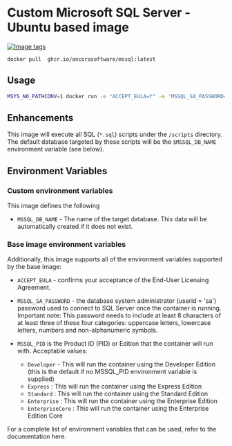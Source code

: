 # Custom Microsoft SQL Server - Ubuntu based image

[![Image tags](https://ghcr-badge.egpl.dev/ancorasoftware/mssql/tags?color=%2344cc11&ignore=&n=3&label=image+tags)](https://shields.io/)

```shell
docker pull  ghcr.io/ancorasoftware/mssql:latest
```
## Usage

```bash
MSYS_NO_PATHCONV=1 docker run -e "ACCEPT_EULA=Y" -e 'MSSQL_SA_PASSWORD=yourStrong(!)Password' -e 'MSSQL_PID=Express' -e "MSSQL_DB_NAME=testing" -v "$PWD/sql:/sql" -p 1433:1433 ghcr.io/AncoraSoftware/mssql:latestancorasoftware/mssql:latest  
```

## Enhancements

This image will execute all SQL (`*.sql`) scripts under the `/scripts` directory. The default database targeted by these scripts will be the `$MSSQL_DB_NAME` environment variable (see below).

## Environment Variables

### Custom environment variables

This image defines the following 

- `MSSQL_DB_NAME` - The name of the target database. This data will be automatically created if it does not exist.

### Base image environment variables

Additionally, this image supports all of the environment variables supported by the base image:

- `ACCEPT_EULA` - confirms your acceptance of the End-User Licensing Agreement.

- `MSSQL_SA_PASSWORD` - the database system administrator (userid = 'sa') password used to connect to SQL Server once the container is running. Important note: This password needs to include at least 8 characters of at least three of these four categories: uppercase letters, lowercase letters, numbers and non-alphanumeric symbols.

- `MSSQL_PID` is the Product ID (PID) or Edition that the container will run with. Acceptable values:

    - `Developer` - This will run the container using the Developer Edition (this is the default if no MSSQL_PID environment variable is supplied)
    - `Express` : This will run the container using the Express Edition
    - `Standard` : This will run the container using the Standard Edition
    - `Enterprise` : This will run the container using the Enterprise Edition
    - `EnterpriseCore` : This will run the container using the Enterprise Edition Core


For a complete list of environment variables that can be used, refer to the documentation here.
